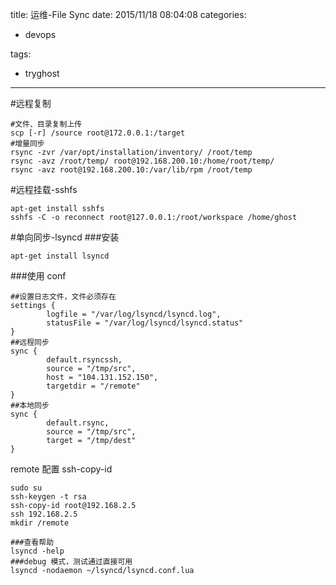 title: 运维-File Sync
date: 2015/11/18 08:04:08
categories:

 - devops 


tags:

- tryghost

---

#远程复制
```language-bash
#文件、目录复制上传
scp [-r] /source root@172.0.0.1:/target
#增量同步
rsync -zvr /var/opt/installation/inventory/ /root/temp
rsync -avz /root/temp/ root@192.168.200.10:/home/root/temp/
rsync -avz root@192.168.200.10:/var/lib/rpm /root/temp
```

#远程挂载-sshfs
```language-bash
apt-get install sshfs
sshfs -C -o reconnect root@127.0.0.1:/root/workspace /home/ghost
```
#单向同步-lsyncd
###安装
```language-bash
apt-get install lsyncd
```

###使用
conf
```language
##设置日志文件，文件必须存在
settings {
        logfile = "/var/log/lsyncd/lsyncd.log",
        statusFile = "/var/log/lsyncd/lsyncd.status"
}
##远程同步
sync {
        default.rsyncssh,
        source = "/tmp/src",
        host = "104.131.152.150",
        targetdir = "/remote"
}
##本地同步
sync {
        default.rsync,
        source = "/tmp/src",
        target = "/tmp/dest"
}

```
remote 配置 ssh-copy-id
```language-bash
sudo su
ssh-keygen -t rsa
ssh-copy-id root@192.168.2.5
ssh 192.168.2.5
mkdir /remote
```

```language-bash
###查看帮助
lsyncd -help
###debug 模式，测试通过直接可用
lsyncd -nodaemon ~/lsyncd/lsyncd.conf.lua
```





